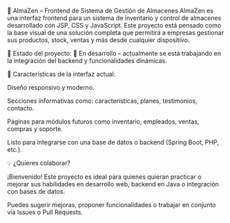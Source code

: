 🎯 AlmaZen – Frontend de Sistema de Gestión de Almacenes
AlmaZen es una interfaz frontend para un sistema de inventario y control de almacenes desarrollado con JSP, CSS y JavaScript. Este proyecto está pensado como la base visual de una solución completa que permitirá a empresas gestionar sus productos, stock, ventas y más desde cualquier dispositivo.

🔧 Estado del proyecto:
🚧 En desarrollo – actualmente se está trabajando en la integración del backend y funcionalidades dinámicas.

📌 Características de la interfaz actual:

Diseño responsivo y moderno.

Secciones informativas como: características, planes, testimonios, contacto.

Páginas para módulos futuros como inventario, empleados, ventas, compras y soporte.

Listo para integrarse con una base de datos o backend (Spring Boot, PHP, etc.).

💡 ¿Quieres colaborar?

¡Bienvenido! Este proyecto es ideal para quienes quieran practicar o mejorar sus habilidades en desarrollo web, backend en Java o integración con bases de datos.

Puedes sugerir mejoras, proponer funcionalidades o trabajar en conjunto vía Issues o Pull Requests.
